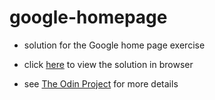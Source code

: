 # google-homepage

* solution for the Google home page exercise

* click [here](https://htmlpreview.github.io/?https://github.com/lucyyu24/google-homepage/blob/master/google-homepage.html) to view the solution in browser

* see [The Odin Project](http://www.theodinproject.com/web-development-101/html-css) for more details